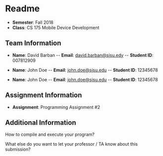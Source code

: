 # Readme

- **Semester**: Fall 2018
- **Class**: CS 175 Mobile Device Development

## Team Information

- **Name**: David Barban
-- **Email**: david.barban@sjsu.edy
-- **Student ID**: 007812909

- **Name**: John Doe
-- **Email**: john.doe@sjsu.edu
-- **Student ID**: 12345678

- **Name**: John Doe
-- **Email**: john.doe@sjsu.edu
-- **Student ID**: 12345678

## Assignment Information
- **Assignment**: Programming Assignment #2

## Additional Information

How to compile and execute your program?

What else do you want to let your professor / TA know about this submission?
